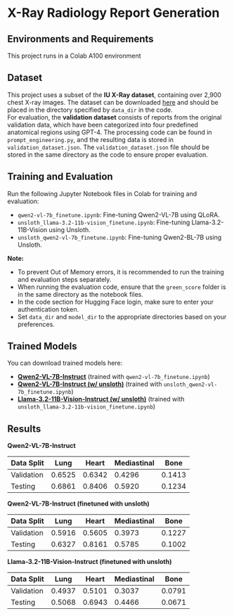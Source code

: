 # X-Ray Radiology Report Generation

## Environments and Requirements
This project runs in a Colab A100 environment

## Dataset
This project uses a subset of the **IU X-Ray dataset**, containing over 2,900 chest X-ray images. The dataset can be downloaded [here](https://drive.google.com/file/d/1cdcsyJtW8G2YYptlujzDAU-fMXOpew5K/view?usp=sharing) and should be placed in the directory specified by `data_dir` in the code.  
For evaluation, the **validation dataset** consists of reports from the original validation data, which have been categorized into four predefined anatomical regions using GPT-4. The processing code can be found in `prompt_engineering.py`, and the resulting data is stored in `validation_dataset.json`. The `validation_dataset.json` file should be stored in the same directory as the code to ensure proper evaluation.    

## Training and Evaluation

Run the following Jupyter Notebook files in Colab for training and evaluation:

- `qwen2-vl-7b_finetune.ipynb`: Fine-tuning Qwen2-VL-7B using QLoRA.
- `unsloth_llama-3.2-11b-vision_finetune.ipynb`: Fine-tuning Llama-3.2-11B-Vision using Unsloth.
- `unsloth_qwen2-vl-7b_finetune.ipynb`: Fine-tuning Qwen2-BL-7B using Unsloth.

**Note:**

- To prevent Out of Memory errors, it is recommended to run the training and evaluation steps separately.
- When running the evaluation code, ensure that the `green_score` folder is in the same directory as the notebook files.
- In the code section for Hugging Face login, make sure to enter your authentication token.
- Set `data_dir` and `model_dir` to the appropriate directories based on your preferences.
  
## Trained Models
You can download trained models here: 

- [**Qwen2-VL-7B-Instruct**](https://drive.google.com/drive/folders/1-Evr-Or5rE4PLsPMsMDlq21jU6ikIi2h?usp=sharing) (trained with `qwen2-vl-7b_finetune.ipynb`)  
- [**Qwen2-VL-7B-Instruct (w/ unsloth)**](https://drive.google.com/drive/folders/10KRZ3oui6HCIMNBbQ1fFlWhUWZWe6SKz?usp=drive_link) (trained with `unsloth_qwen2-vl-7b_finetune.ipynb`)  
- [**Llama-3.2-11B-Vision-Instruct (w/ unsloth)**](https://drive.google.com/drive/folders/1-ohCCIXlWGTiYuqkSBojqp48VWwQOd7d?usp=drive_link) (trained with `unsloth_llama-3.2-11b-vision_finetune.ipynb`)  

## Results

**Qwen2-VL-7B-Instruct**

| Data Split | Lung | Heart | Mediastinal | Bone |
|----------|----------|----------|----------|----------|
| Validation | 0.6525 | 0.6342 | 0.4296 | 0.1413 |
| Testing | 0.6861 | 0.8406 | 0.5920 | 0.1234 |

**Qwen2-VL-7B-Instruct (finetuned with unsloth)**

| Data Split | Lung | Heart | Mediastinal | Bone |
|----------|----------|----------|----------|----------|
| Validation | 0.5916 | 0.5605 | 0.3973 | 0.1227 |
| Testing | 0.6327 | 0.8161 | 0.5785 | 0.1002 |


**Llama-3.2-11B-Vision-Instruct (finetuned with unsloth)**

| Data Split | Lung | Heart | Mediastinal | Bone |
|----------|----------|----------|----------|----------|
| Validation | 0.4937 | 0.5101 | 0.3037 | 0.0791 |
| Testing | 0.5068 | 0.6943 | 0.4466 | 0.0671 |
